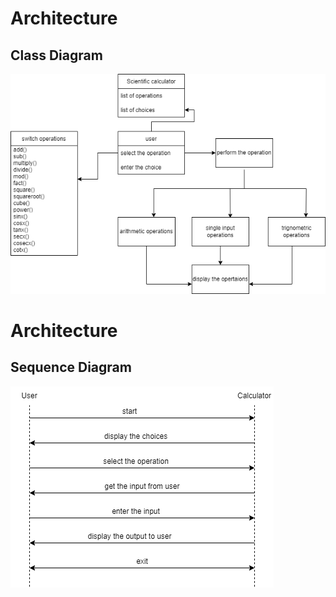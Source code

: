 # Architecture
## Class Diagram
![alt text](https://github.com/keerthanaBaskar/M1_Scientific_Calculator/blob/main/2_Architecture/StructuralDiagram/classdiagram.drawio.png)

# Architecture
## Sequence Diagram
![alt text](https://github.com/keerthanaBaskar/M1_Scientific_Calculator/blob/main/2_Architecture/StructuralDiagram/sequencediagram.drawio.png)
